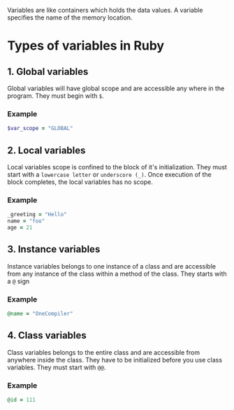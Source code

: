 Variables are like containers which holds the data values. A variable specifies the name of the memory location. 

# Types of variables in Ruby

## 1. Global variables

Global variables will have global scope and are accessible any where in the program. They must begin with `$`.

### Example
```ruby
$var_scope = "GLOBAL"
```

## 2. Local variables

Local variables scope is confined to the block of it's initialization. They must start with a `lowercase letter` or `underscore (_)`. Once execution of the block completes, the local variables has no scope.

### Example
```ruby
_greeting = "Hello"
name = "foo"
age = 21
```

## 3. Instance variables

Instance variables belongs to one instance of a class and are accessible from any instance of the class within a method of the class. They starts with a `@` sign

### Example

```ruby
@name = "OneCompiler"
```

## 4. Class variables

Class variables belongs to the entire class and are accessible from anywhere inside the class. They have to be initialized before you use class variables. They must start with `@@`.

### Example

```ruby
@id = 111
```
